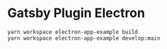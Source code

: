 # Gatsby Plugin Electron

```
yarn workspace electron-app-example build
yarn workspace electron-app-example develop:main
```
